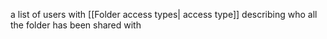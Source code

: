 a list of users with [[Folder access types| access type]] describing who all the folder has been shared with